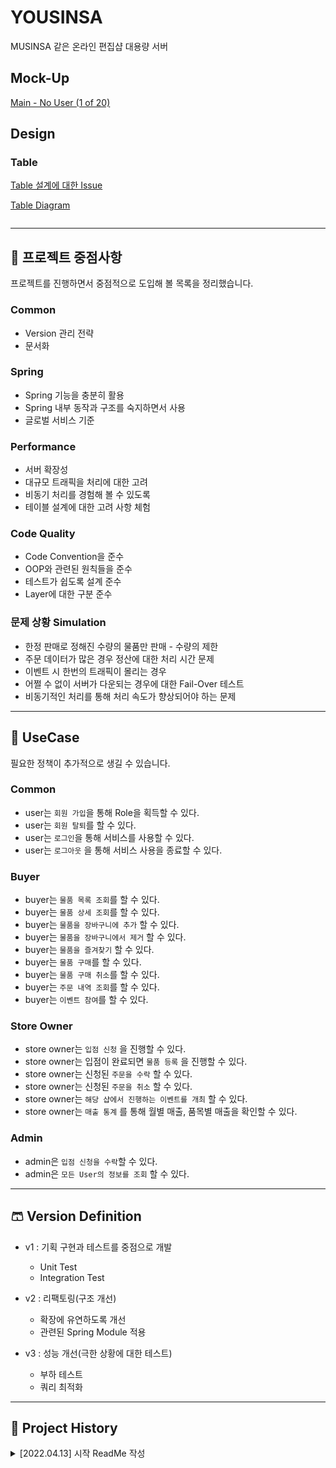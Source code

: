 # YOUSINSA
MUSINSA 같은 온라인 편집샵 대용량 서버

## Mock-Up

[Main - No User (1 of 20)](https://ovenapp.io/project/PGw27rPWTmydr8mpmbRVAZYTZurQXuV6#7YCsA)

## Design

### Table
[Table 설계에 대한 Issue](https://github.com/f-lab-edu/yousinsa/issues/5)

[Table Diagram](https://dbdiagram.io/d/626c11c695e7f23c619ca37d)

<img src="https://user-images.githubusercontent.com/25685282/166242241-7685315d-fc17-4bc4-abce-a65d3a71c318.png" alt="">

---
## 👕 프로젝트 중점사항

프로젝트를 진행하면서 중점적으로 도입해 볼 목록을 정리했습니다.

### Common

- Version 관리 전략
- 문서화

### Spring

- Spring 기능을 충분히 활용
- Spring 내부 동작과 구조를 숙지하면서 사용
- 글로벌 서비스 기준

### Performance

- 서버 확장성
- 대규모 트래픽을 처리에 대한 고려
- 비동기 처리를 경험해 볼 수 있도록
- 테이블 설계에 대한 고려 사항 체험

### Code Quality

- Code Convention을 준수
- OOP와 관련된 원칙들을 준수
- 테스트가 쉽도록 설계 준수
- Layer에 대한 구분 준수

### 문제 상황 Simulation

- 한정 판매로 정해진 수량의 물품만 판매 - 수량의 제한
- 주문 데이터가 많은 경우 정산에 대한 처리 시간 문제
- 이벤트 시 한번의 트래픽이 몰리는 경우
- 어쩔 수 없이 서버가 다운되는 경우에 대한 Fail-Over 테스트
- 비동기적인 처리를 통해 처리 속도가 향상되어야 하는 문제

---

## 👖 UseCase

필요한 정책이 추가적으로 생길 수 있습니다.

### Common

- user는 `회원 가입`을 통해 Role을 획득할 수 있다.
- user는 `회원 탈퇴`를 할 수 있다.
- user는 `로그인`을 통해 서비스를 사용할 수 있다.
- user는 `로그아웃` 을 통해 서비스 사용을 종료할 수 있다.

### Buyer

- buyer는 `물품 목록 조회`를 할 수 있다.
- buyer는 `물품 상세 조회`를 할 수 있다.
- buyer는 `물품을 장바구니에 추가` 할 수 있다.
- buyer는 `물품을 장바구니에서 제거` 할 수 있다.
- buyer는 `물품을 즐겨찾기` 할 수 있다.
- buyer는 `물품 구매`를 할 수 있다.
- buyer는 `물품 구매 취소`를 할 수 있다.
- buyer는 `주문 내역 조회`를 할 수 있다.
- buyer는 `이벤트 참여`를 할 수 있다.

### Store Owner

- store owner는 `입점 신청` 을 진행할 수 있다.
- store owner는 입점이 완료되면 `물품 등록` 을 진행할 수 있다.
- store owner는 신청된 `주문을 수락` 할 수 있다.
- store owner는 신청된 `주문을 취소` 할 수 있다.
- store owner는 `해당 샵에서 진행하는 이벤트를 개최` 할 수 있다.
- store owner는 `매출 통계` 를 통해 월별 매출, 품목별 매출을 확인할 수 있다.

### Admin

- admin은 `입점 신청을 수락`할 수 있다.
- admin은 `모든 User의 정보를 조회` 할 수 있다.

---

## 🩳 Version Definition

- v1 : 기획 구현과 테스트를 중점으로 개발
    - Unit Test
    - Integration Test


- v2 : 리팩토링(구조 개선)
    - 확장에 유연하도록 개선
    - 관련된 Spring Module 적용


- v3 : 성능 개선(극한 상황에 대한 테스트)
    - 부하 테스트
    - 쿼리 최적화

---

## 🦺 Project History

<details>
<summary>[2022.04.13] 시작 ReadMe 작성</summary>
<div markdown="1">

- [x]  Mock-Up 만들기(04/10일 내로 완료 후 취합, 4/11 멘토님에게 검토)
- [x]  Naming 결정 - 마신사, 유신사
- [x]  Category - 상의, 하의, 아우터 (이 안에서도 추리기)
- [x]  우리만의 프로젝트 중점 사항 정하기

      **[예시]**
    
        - Spring MVC 기능을 충분하고 잘 활용하기
        - Coding Convention 정하기
        - OOP와 관련된 원칙들을 준수
        - 테스트가 쉬운 코드를 작성
        - 백엔드 실무에서 발생할 수 있는 문제를 해결할 수 있도록 설계하기

- [x]  Role 정리
- [x]  문제 상황 Simulation

      **[예시]**
    
        - 한정 판매로 정해진 수량의 물품만 판매 - 수량의 제한
        - 결제 데이터가 많은 경우 정산에 대한 처리 시간 문제
        - 이벤트 시 한번의 트래픽이 몰리는 경우
        - 결제 도중 시스템이 다운될 경우에 대한 결제에 대한 롤백 처리
        - 어쩔 수 없이 서버가 다운되는 경우에 대한 Fail-Over 테스트
</div>
</details>
